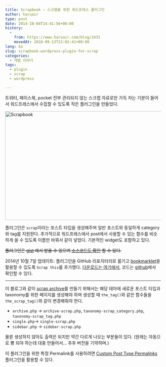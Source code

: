 ```yaml
---
title: Scrapbook – 스크랩을 위한 워드프레스 플러그인
author: haruair
type: post
date: 2014-10-04T14:41:56+00:00
history:
  - 
    from: https://www.haruair.com/blog/2431
    movedAt: 2018-09-13T22:02:41+00:00
lang: ko
slug: scrapbook-wordpress-plugin-for-scrap
categories:
  - 개발 이야기
tags:
  - plugin
  - scrap
  - wordpress

---
```

트위터, 페이스북, pocket 전부 관리되지 않는 스크랩 자료로만 가득 차는 기분이 들어서 워드프레스에서 수집할 수 있도록 작은 플러그인을 만들었다.

[<img data-attachment-id="2436" data-permalink="https://edykim.com/blog/2431/screen-shot-2014-10-05-at-1-58-29-am" data-orig-file="https://edykim.com/wp-content/uploads/2014/10/Screen-Shot-2014-10-05-at-1.58.29-am.png?fit=1074%2C574&ssl=1" data-orig-size="1074,574" data-comments-opened="1" data-image-meta="{&quot;aperture&quot;:&quot;0&quot;,&quot;credit&quot;:&quot;&quot;,&quot;camera&quot;:&quot;&quot;,&quot;caption&quot;:&quot;&quot;,&quot;created_timestamp&quot;:&quot;0&quot;,&quot;copyright&quot;:&quot;&quot;,&quot;focal_length&quot;:&quot;0&quot;,&quot;iso&quot;:&quot;0&quot;,&quot;shutter_speed&quot;:&quot;0&quot;,&quot;title&quot;:&quot;&quot;,&quot;orientation&quot;:&quot;0&quot;}" data-image-title="Scrapbook" data-image-description="" data-medium-file="https://edykim.com/wp-content/uploads/2014/10/Screen-Shot-2014-10-05-at-1.58.29-am.png?fit=300%2C160&ssl=1" data-large-file="https://edykim.com/wp-content/uploads/2014/10/Screen-Shot-2014-10-05-at-1.58.29-am.png?fit=660%2C353&ssl=1" src="https://edykim.com/wp-content/uploads/2014/10/Screen-Shot-2014-10-05-at-1.58.29-am.png?resize=660%2C352" alt="Scrapbook" width="660" height="352" class="aligncenter size-large wp-image-2436" srcset="https://edykim.com/wp-content/uploads/2014/10/Screen-Shot-2014-10-05-at-1.58.29-am.png?resize=1024%2C547&ssl=1 1024w, https://edykim.com/wp-content/uploads/2014/10/Screen-Shot-2014-10-05-at-1.58.29-am.png?resize=300%2C160&ssl=1 300w, https://edykim.com/wp-content/uploads/2014/10/Screen-Shot-2014-10-05-at-1.58.29-am.png?resize=676%2C361&ssl=1 676w, https://edykim.com/wp-content/uploads/2014/10/Screen-Shot-2014-10-05-at-1.58.29-am.png?w=1074&ssl=1 1074w" sizes="(max-width: 660px) 100vw, 660px" data-recalc-dims="1" />][1]

플러그인은 `scrap`이라는 포스트 타입을 생성해주며 일반 포스트와 동일하게 category와 tag를 지원한다. 추가적으로 워드프레스에서 post에서 사용할 수 있는 함수를 비슷하게 쓸 수 있도록 이름만 바꿔서 같이 넣었다. 기본적인 widget도 포함하고 있다.

<del datetime="2014-10-07T06:27:36+00:00">플러그인은 <a href="https://gist.github.com/haruair/0ef8f46922e845b00f27/download" target="_blank">gist</a> 에서 받을 수 있으며 <a href="https://gist.github.com/haruair/0ef8f46922e845b00f27">소스코드도 확인</a> 할 수 있다.</del>

<span id="post-update-2014-10-07">2014년 10월 7일 업데이트</span>: 플러그인을 GitHub 리포지터리로 옮기고 [bookmarklet][2]을 활용할 수 있도록 `Scrap this`를 추가했다. [다운로드는 여기에서][3], 코드는 [github][4]에서 확인할 수 있다.

* * *

이 블로그와 같이 [scrap archive][5]를 만들기 위해서는 해당 테마에 새로운 포스트 타입과 taxonomy를 위한 페이지를 생성해야 하며 생성할 때 `the_tag()`와 같은 함수들을 `the_scrap_tag()`와 같이 변경해줘야 한다.

  * `archive.php` -> `archive-scrap.php`, `taxonomy-scrap_category.php`, `taxonomy-scrap_tag.php`
  * `single.php`-> `single-scrap.php`
  * `sidebar.php` -> `sidebar-scrap.php`

물론 생성하지 않아도 출력은 되지만 약간 다르게 나오는 부분들이 있다. (원래는 자동으로 뿅 되야 하는데 대충 만들어서&#8230; 추후 버전을 기약하며.)

이 플러그인을 위한 특정 Permalink를 사용하려면 [Custom Post Type Permalinks][6] 플러그인을 활용할 수 있다.

 [1]: https://edykim.com/wp-content/uploads/2014/10/Screen-Shot-2014-10-05-at-1.58.29-am.png
 [2]: http://haruair.com/blog/2464
 [3]: https://github.com/haruair/scrapbook/archive/master.zip
 [4]: https://github.com/haruair/scrapbook
 [5]: http://haruair.com/scrap
 [6]: https://wordpress.org/plugins/custom-post-type-permalinks/
